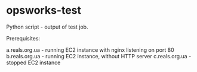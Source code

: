# opsworks-test

Python script - output of test job.

Prerequisites:

a.reals.org.ua - running EC2 instance with nginx listening on port 80
b.reals.org.ua - running EC2 instance, without HTTP server
c.reals.org.ua - stopped EC2 instance
